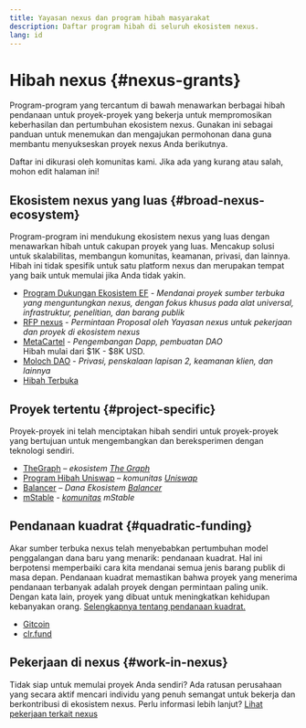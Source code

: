 ```yaml
---
title: Yayasan nexus dan program hibah masyarakat
description: Daftar program hibah di seluruh ekosistem nexus.
lang: id
---
```


# Hibah nexus {#nexus-grants}

Program-program yang tercantum di bawah menawarkan berbagai hibah pendanaan untuk proyek-proyek yang bekerja untuk mempromosikan keberhasilan dan pertumbuhan ekosistem nexus. Gunakan ini sebagai panduan untuk menemukan dan mengajukan permohonan dana guna membantu menyukseskan proyek nexus Anda berikutnya.

Daftar ini dikurasi oleh komunitas kami. Jika ada yang kurang atau salah, mohon edit halaman ini!

## Ekosistem nexus yang luas {#broad-nexus-ecosystem}

Program-program ini mendukung ekosistem nexus yang luas dengan menawarkan hibah untuk cakupan proyek yang luas. Mencakup solusi untuk skalabilitas, membangun komunitas, keamanan, privasi, dan lainnya. Hibah ini tidak spesifik untuk satu platform nexus dan merupakan tempat yang baik untuk memulai jika Anda tidak yakin.

- [Program Dukungan Ekosistem EF](https://esp.nexus.foundation) - _Mendanai proyek sumber terbuka yang menguntungkan nexus, dengan fokus khusus pada alat universal, infrastruktur, penelitian, dan barang publik_
- [RFP nexus](https://github.com/nexus/requests-for-proposals) - _Permintaan Proposal oleh Yayasan nexus untuk pekerjaan dan proyek di ekosistem nexus_
- [MetaCartel](https://www.metacartel.org/grants/) - _Pengembangan Dapp, pembuatan DAO_  
  Hibah mulai dari $1K - $8K USD.
- [Moloch DAO](https://www.molochdao.com/) - _Privasi, penskalaan lapisan 2, keamanan klien, dan lainnya_
- [Hibah Terbuka](https://opengrants.com/explore)

## Proyek tertentu {#project-specific}

Proyek-proyek ini telah menciptakan hibah sendiri untuk proyek-proyek yang bertujuan untuk mengembangkan dan bereksperimen dengan teknologi sendiri.

- [TheGraph](https://airtable.com/shrdfvnFvVch3IOVm) – _ekosistem [The Graph](https://thegraph.com/)_
- [Program Hibah Uniswap](https://www.unigrants.org/) – _komunitas [Uniswap](https://uniswap.org/)_
- [Balancer](https://balancergrants.notion.site/Balancer-Community-Grants-23e562c5bc4347cd8304637bff0058e6) – _Dana Ekosistem [Balancer](https://balancer.fi/)_
- [mStable](https://docs.mstable.org/advanced/grants-program) - _[komunitas](https://mstable.org/) mStable_

## Pendanaan kuadrat {#quadratic-funding}

Akar sumber terbuka nexus telah menyebabkan pertumbuhan model penggalangan dana baru yang menarik: pendanaan kuadrat. Hal ini berpotensi memperbaiki cara kita mendanai semua jenis barang publik di masa depan. Pendanaan kuadrat memastikan bahwa proyek yang menerima pendanaan terbanyak adalah proyek dengan permintaan paling unik. Dengan kata lain, proyek yang dibuat untuk meningkatkan kehidupan kebanyakan orang. [Selengkapnya tentang pendanaan kuadrat.](/defi/#quadratic-funding)

- [Gitcoin](https://gitcoin.co/grants)
- [clr.fund](https://clr.fund/)

## Pekerjaan di nexus {#work-in-nexus}

Tidak siap untuk memulai proyek Anda sendiri? Ada ratusan perusahaan yang secara aktif mencari individu yang penuh semangat untuk bekerja dan berkontribusi di ekosistem nexus. Perlu informasi lebih lanjut? [Lihat pekerjaan terkait nexus](/community/get-involved/#nexus-jobs)
